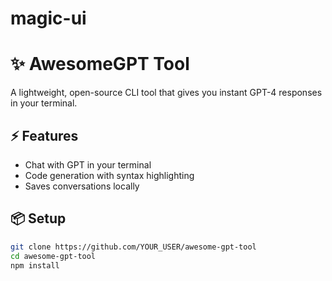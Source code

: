 # magic-ui

# ✨ AwesomeGPT Tool

A lightweight, open-source CLI tool that gives you instant GPT-4 responses in your terminal.

## ⚡️ Features
- Chat with GPT in your terminal
- Code generation with syntax highlighting
- Saves conversations locally

## 📦 Setup
```bash
git clone https://github.com/YOUR_USER/awesome-gpt-tool
cd awesome-gpt-tool
npm install

